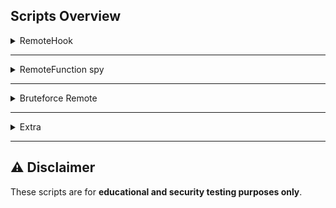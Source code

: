 ## Scripts Overview

<details>
  <summary>RemoteHook</summary>

```lua
local HS = loadstring(game:HttpGet('https://raw.githubusercontent.com/0zBug/HookingService/refs/heads/main/main.lua'))()
  local function HookFunction(originalFunction, remote, ...)
      local args = {...}
      print("arguments:", unpack(args))
      --
      for i = 1, 100 do
          originalFunction(remote, unpack(args))
      end
  
      return originalFunction(remote, unpack(args))
  end
  local remote = workspace
  HS:HookRemote(remote, HookFunction)
```
</details>

---

<details>
  <summary>RemoteFunction spy</summary>

```lua
  local repr = loadstring(game:HttpGet('https://raw.githubusercontent.com/Ozzypig/repr/master/repr.lua'))()
game.StarterGui:SetCore("DevConsoleVisible", true)
```
</details>

---
 
<details>
  <summary>Bruteforce Remote</summary>

```lua
local params = {
    nil, true, false, 0, 1, -1, 100, -100, math.huge, 0/0, "100bucks2", "imadethis12321", workspace, 
    game.Players.LocalPlayer, game.Players.LocalPlayer.Character,
}
for i,v in pairs(game.ReplicatedStorage.Packages:GetDescendants()) do 
    if v:IsA("RemoteEvent") then 
        for i,b in pairs(params) do
            for i,c in pairs(params) do
                pcall(function()
                    v:FireServer(b, c)
                end)
            end
        end
    end
end
```
</details>

---

<details>
  <summary>Extra</summary>

 ```lua
for i,v in pairs(game.ReplicatedStorage:GetDescendants()) do 
    if v:IsA("RemoteEvent") and v.Name ~= "giveMop" and v.Name ~= "ResetPlayerData" and v.Name ~= "Respawn" and not v:IsDescendantOf(game.ReplicatedStorage.spawner) then 
        v:FireServer("Lockpick")
    end
end
```
</details>

---

## ⚠️ Disclaimer  
These scripts are for **educational and security testing purposes only**.
